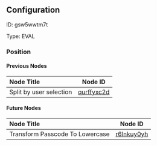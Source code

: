 # 
## Configuration
ID:  gsw5wwtm7t

Type: EVAL 








### Position

#### Previous Nodes
| Node Title | Node ID |
| :------------- | ------------ |
| Split by user selection  | [qurffyxc2d](./qurffyxc2d.md) | 
 
 #### Future Nodes
| Node Title | Node ID |
| :------------- | ------------ |
| Transform Passcode To Lowercase |[r6lnkuy0yh](./r6lnkuy0yh.md) | 